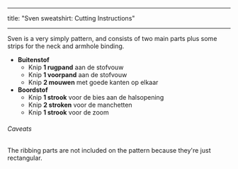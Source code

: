 - - -
title: "Sven sweatshirt: Cutting Instructions"
- - -

Sven is a very simply pattern, and consists of two main parts plus some strips for the neck and armhole binding.

- **Buitenstof**
  - Knip **1 rugpand** aan de stofvouw
  - Knip **1 voorpand** aan de stofvouw
  - Knip **2 mouwen** met goede kanten op elkaar
- **Boordstof**
  - Knip **1 strook** voor de bies aan de halsopening
  - Knip **2 stroken** voor de manchetten
  - Knip **1 strook** voor de zoom

<Warning>

###### Caveats

The ribbing parts are not included on the pattern because they're just rectangular.

</Warning>
